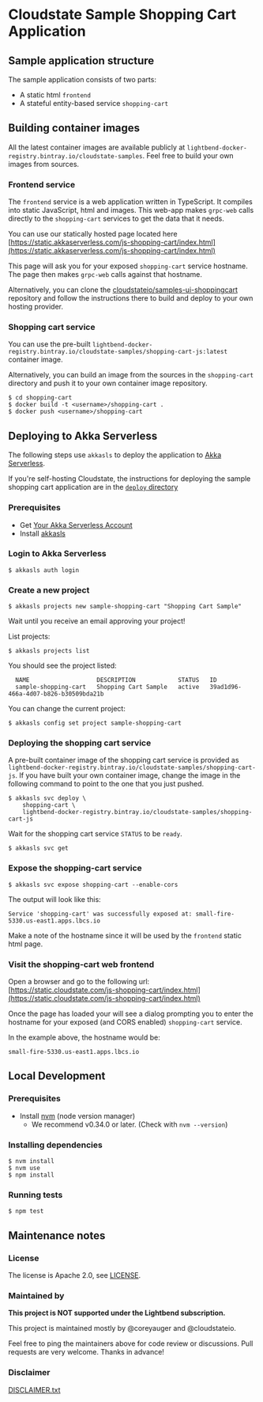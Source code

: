 
# Cloudstate Sample Shopping Cart Application

## Sample application structure

The sample application consists of two parts:
* A static html `frontend`
* A stateful entity-based service `shopping-cart`

## Building container images

All the latest container images are available publicly at `lightbend-docker-registry.bintray.io/cloudstate-samples`. Feel free to build your own images from sources.

### Frontend service

The `frontend` service is a web application written in TypeScript.
It compiles into static JavaScript, html and images. This web-app makes `grpc-web` calls directly to the `shopping-cart` services to get the data that it needs.

You can use our statically hosted page located here [https://static.akkaserverless.com/js-shopping-cart/index.html](https://static.akkaserverless.com/js-shopping-cart/index.html)

This page will ask you for your exposed `shopping-cart` service hostname.  The page then makes `grpc-web` calls against that hostname.

Alternatively, you can clone the [cloudstateio/samples-ui-shoppingcart](https://github.com/cloudstateio/samples-ui-shoppingcart) repository and follow the instructions there to build and deploy to your own hosting provider.

### Shopping cart service

You can use the pre-built `lightbend-docker-registry.bintray.io/cloudstate-samples/shopping-cart-js:latest` container image.

Alternatively, you can build an image from the sources in the `shopping-cart` directory and push it to your own container image repository.

```shell
$ cd shopping-cart
$ docker build -t <username>/shopping-cart .
$ docker push <username>/shopping-cart
```

## Deploying to Akka Serverless

The following steps use `akkasls` to deploy the application to [Akka Serverless](https://docs.cloudstate.com/).

If you're self-hosting Cloudstate, the instructions for deploying the sample shopping cart application are in the [`deploy` directory](./deploy/README.md)

### Prerequisites

* Get [Your Akka Serverless Account](https://docs.cloudstate.com/getting-started/lightbend-account.html)
* Install [akkasls](https://docs.cloudstate.com/getting-started/set-up-development-env.html)

### Login to Akka Serverless

```shell
$ akkasls auth login
```

### Create a new project

```shell
$ akkasls projects new sample-shopping-cart "Shopping Cart Sample"
```

Wait until you receive an email approving your project!

List projects:

```shell
$ akkasls projects list
```

You should see the project listed:

```shell
  NAME                   DESCRIPTION            STATUS   ID
  sample-shopping-cart   Shopping Cart Sample   active   39ad1d96-466a-4d07-b826-b30509bda21b
```

You can change the current project:

```shell
$ akkasls config set project sample-shopping-cart
```

### Deploying the shopping cart service

A pre-built container image of the shopping cart service is provided as `lightbend-docker-registry.bintray.io/cloudstate-samples/shopping-cart-js`.
If you have built your own container image, change the image in the following command to point to the one that you just pushed.

```shell
$ akkasls svc deploy \
    shopping-cart \
    lightbend-docker-registry.bintray.io/cloudstate-samples/shopping-cart-js
```

Wait for the shopping cart service `STATUS` to be `ready`.

```shell
$ akkasls svc get
```

### Expose the shopping-cart service

```shell
$ akkasls svc expose shopping-cart --enable-cors
```

The output will look like this:

```shell
Service 'shopping-cart' was successfully exposed at: small-fire-5330.us-east1.apps.lbcs.io
```

Make a note of the hostname since it will be used by the `frontend` static html page.

### Visit the shopping-cart web frontend

Open a browser and go to the following url: [https://static.cloudstate.com/js-shopping-cart/index.html](https://static.cloudstate.com/js-shopping-cart/index.html)

Once the page has loaded your will see a dialog prompting you to enter the hostname for your exposed (and CORS enabled) `shopping-cart` service.

In the example above, the hostname would be:
```
small-fire-5330.us-east1.apps.lbcs.io
```

## Local Development

### Prerequisites

* Install [nvm](https://github.com/nvm-sh/nvm#install--update-script) (node version manager)
  * We recommend v0.34.0 or later.  (Check with `nvm --version`)

### Installing dependencies

```shell
$ nvm install
$ nvm use
$ npm install
```

### Running tests

```shell
$ npm test
```

## Maintenance notes

### License

The license is Apache 2.0, see [LICENSE](LICENSE).

### Maintained by

__This project is NOT supported under the Lightbend subscription.__

This project is maintained mostly by @coreyauger and @cloudstateio.

Feel free to ping the maintainers above for code review or discussions. Pull requests are very welcome.  Thanks in advance!

### Disclaimer

[DISCLAIMER.txt](DISCLAIMER.txt)
